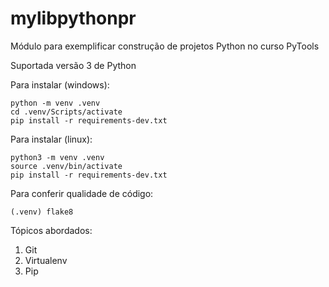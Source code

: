 # mylibpythonpr

Módulo para exemplificar construção de projetos Python no curso PyTools

Suportada versão 3 de Python

Para instalar (windows):
```console
python -m venv .venv
cd .venv/Scripts/activate
pip install -r requirements-dev.txt
```

Para instalar (linux):
```console
python3 -m venv .venv
source .venv/bin/activate
pip install -r requirements-dev.txt
```

Para conferir qualidade de código:
```console
(.venv) flake8
```

Tópicos abordados:
 1. Git
 2. Virtualenv
 3. Pip